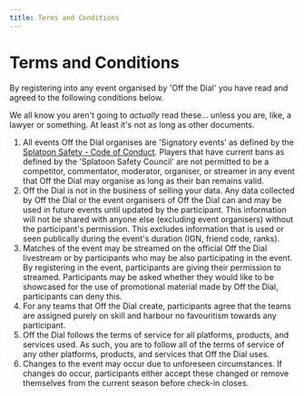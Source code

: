 ```yaml
---
title: Terms and Conditions
---
```


# Terms and Conditions
By registering into any event organised by 'Off the Dial' you have read and agreed to the following conditions below.

We all know you aren't going to *actually* read these... unless you are, like, a lawyer or something. At least it's not as long as other documents.

1. All events Off the Dial organises are 'Signatory events' as defined by the [Splatoon Safety - Code of Conduct](https://docs.google.com/document/d/1-6qlRDNnNSId2U1vve1x9CisJKybtFka69TURVW8qqA/edit?usp=sharing). Players that have current bans as defined by the 'Splatoon Safety Council' are not permitted to be a competitor, commentator, moderator, organiser, or streamer in any event that Off the Dial may organise as long as their ban remains valid.
1. Off the Dial is not in the business of selling your data. Any data collected by Off the Dial or the event organisers of Off the Dial can and may be used in future events until updated by the participant. This information will not be shared with anyone else (excluding event organisers) without the participant's permission. This excludes information that is used or seen publically during the event's duration (IGN, friend code, ranks).
1. Matches of the event may be streamed on the official Off the Dial livestream or by participants who may be also participating in the event. By registering in the event, participants are giving their permission to streamed. Participants may be asked whether they would like to be showcased for the use of promotional material made by Off the Dial, participants can deny this.
1. For any teams that Off the Dial create, participants agree that the teams are assigned purely on skill and harbour no favouritism towards any participant.
1. Off the Dial follows the terms of service for all platforms, products, and services used. As such, you are to follow all of the terms of service of any other platforms, products, and services that Off the Dial uses.
1. Changes to the event may occur due to unforeseen circumstances. If changes do occur, participants either accept these changed or remove themselves from the current season before check-in closes.
